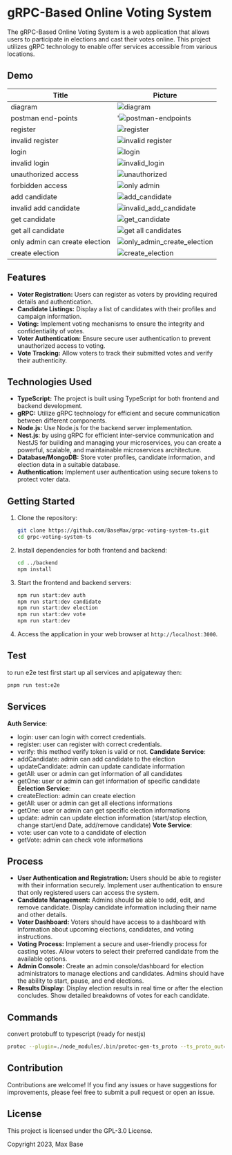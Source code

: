 # gRPC-Based Online Voting System

The gRPC-Based Online Voting System is a web application that allows users to participate in elections and cast their votes online. This project utilizes gRPC technology to enable offer services accessible from various locations.

## Demo

| Title                          | Picture                                                                     |
| ------------------------------ | --------------------------------------------------------------------------- |
| diagram                        | ![diagram](./screenshots/diagram.png)                                       |
| postman end-points             | '![postman-endpoints](./screenshots/postman_ends.png)                       |
| register                       | ![register](./screenshots/register.png)                                     |
| invalid register               | ![invalid register](./screenshots/invalid_register.png)                     |
| login                          | ![login](./screenshots/login.png)                                           |
| invalid login                  | ![invalid_login](./screenshots/invalid_login.png)                           |
| unauthorized access            | ![unauthorized](./screenshots/not_verified.png)                             |
| forbidden access               | ![only admin](./screenshots/only_admin.png)                                 |
| add candidate                  | ![add_candidate](./screenshots/add_candidate.png)                           |
| invalid add candidate          | ![invalid_add_candidate](./screenshots/invalid_add_candidate.png)           |
| get candidate                  | ![get_candidate](./screenshots/get_candidate.png)                           |
| get all candidate              | ![get all candidates](./screenshots/get_all_candidates.png)                 |
| only admin can create election | ![only_admin_create_election](./screenshots/only_admin_create_election.png) |
| create election                | ![create_election](./screenshots/create_election.png)                       |

## Features

- **Voter Registration:** Users can register as voters by providing required details and authentication.
- **Candidate Listings:** Display a list of candidates with their profiles and campaign information.
- **Voting:** Implement voting mechanisms to ensure the integrity and confidentiality of votes.
- **Voter Authentication:** Ensure secure user authentication to prevent unauthorized access to voting.
- **Vote Tracking:** Allow voters to track their submitted votes and verify their authenticity.

## Technologies Used

- **TypeScript:** The project is built using TypeScript for both frontend and backend development.
- **gRPC:** Utilize gRPC technology for efficient and secure communication between different components.
- **Node.js:** Use Node.js for the backend server implementation.
- **Nest.js**: by using gRPC for efficient inter-service communication and NestJS for building and managing your microservices, you can create a powerful, scalable, and maintainable microservices architecture.
- **Database/MongoDB:** Store voter profiles, candidate information, and election data in a suitable database.
- **Authentication:** Implement user authentication using secure tokens to protect voter data.

## Getting Started

1. Clone the repository:

   ```bash
   git clone https://github.com/BaseMax/grpc-voting-system-ts.git
   cd grpc-voting-system-ts
   ```

2. Install dependencies for both frontend and backend:

   ```bash
   cd ../backend
   npm install
   ```

3. Start the frontend and backend servers:

   ```bash
   npm run start:dev auth
   npm run start:dev candidate
   npm run start:dev election
   npm run start:dev vote
   npm run start:dev
   ```

4. Access the application in your web browser at `http://localhost:3000`.

## Test

to run e2e test first start up all services and apigateway then:

```bash
pnpm run test:e2e
```

## Services

**Auth Service**:

- login: user can login with correct credentials.
- register: user can register with correct credentials.
- verify: this method verify token is valid or not.
  **Candidate Service**:
- addCandidate: admin can add candidate to the election
- updateCandidate: admin can update candidate information
- getAll: user or admin can get information of all candidates
- getOne: user or admin can get information of specific candidate
  **Eelection Service**:
- createElection: admin can create election
- getAll: user or admin can get all elections informations
- getOne: user or admin can get specific election informations
- update: admin can update election information (start/stop election, change start/end Date, add/remove candidate)
  **Vote Service**:
- vote: user can vote to a candidate of election
- getVote: admin can check vote informations

## Process

- **User Authentication and Registration:** Users should be able to register with their information securely. Implement user authentication to ensure that only registered users can access the system.
- **Candidate Management:** Admins should be able to add, edit, and remove candidate. Display candidate information including their name and other details.
- **Voter Dashboard:** Voters should have access to a dashboard with information about upcoming elections, candidates, and voting instructions.
- **Voting Process:** Implement a secure and user-friendly process for casting votes. Allow voters to select their preferred candidate from the available options.
- **Admin Console:** Create an admin console/dashboard for election administrators to manage elections and candidates. Admins should have the ability to start, pause, and end elections.
- **Results Display:** Display election results in real time or after the election concludes. Show detailed breakdowns of votes for each candidate.

## Commands

convert protobuff to typescript (ready for nestjs)

```bash
protoc --plugin=./node_modules/.bin/protoc-gen-ts_proto --ts_proto_out=./libs/common/src/types --ts_proto_opt=nestJs=true ./proto/vote.proto
```

## Contribution

Contributions are welcome! If you find any issues or have suggestions for improvements, please feel free to submit a pull request or open an issue.

## License

This project is licensed under the GPL-3.0 License.

Copyright 2023, Max Base
